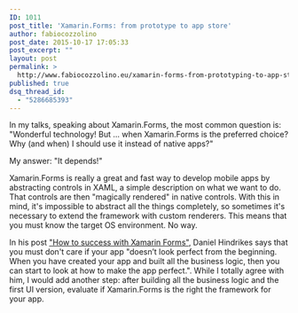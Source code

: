 ```yaml
---
ID: 1011
post_title: 'Xamarin.Forms: from prototype to app store'
author: fabiocozzolino
post_date: 2015-10-17 17:05:33
post_excerpt: ""
layout: post
permalink: >
  http://www.fabiocozzolino.eu/xamarin-forms-from-prototyping-to-app-store/
published: true
dsq_thread_id:
  - "5286685393"
---
```

In my talks, speaking about Xamarin.Forms, the most common question is: "Wonderful technology! But ... when Xamarin.Forms is the preferred choice? Why (and when) I should use it instead of native apps?"

My answer: "It depends!"

Xamarin.Forms is really a great and fast way to develop mobile apps by abstracting controls in XAML, a simple description on what we want to do. That controls are then "magically rendered" in native controls. With this in mind, it's impossible to abstract all the things completely, so sometimes it's necessary to extend the framework with custom renderers. This means that you must know the target OS environment. No way.

In his post <a href="http://danielhindrikes.se/xamarin/how-to-success-with-xamarin-forms/" target="_blank">"How to success with Xamarin Forms"</a>, Daniel Hindrikes says that you must don't care if your app "doesn’t look perfect from the beginning. When you have created your app and built all the business logic, then you can start to look at how to make the app perfect.". While I totally agree with him, I would add another step: after building all the business logic and the first UI version, evaluate if Xamarin.Forms is the right the framework for your app.

&nbsp;